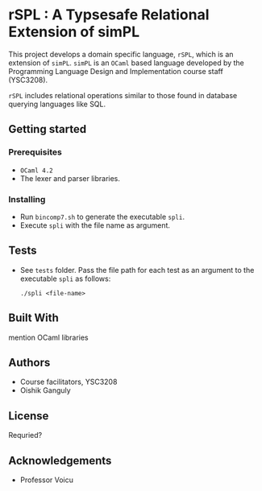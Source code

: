 # rSPL : A Typsesafe Relational Extension of simPL

This project develops a domain specific language, `rSPL`, which is an
extension of `simPL`. `simPL` is an `OCaml` based language developed by the
Programming Language Design and Implementation course staff (YSC3208).

`rSPL` includes relational operations similar to those found in database
querying languages like SQL. 


## Getting started

### Prerequisites

- `OCaml 4.2`
- The lexer and parser libraries. 

### Installing 

- Run `bincomp7.sh` to generate the executable `spli`. 
- Execute `spli` with the file name as argument. 

## Tests

- See `tests` folder. Pass the file path for each test as an argument to the executable `spli` as follows: 

  `./spli <file-name>`

## Built With

mention OCaml libraries

## Authors

- Course facilitators, YSC3208
- Oishik Ganguly 

## License

Requried? 

## Acknowledgements 

- Professor Voicu

  ​
